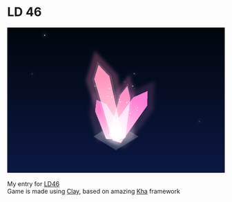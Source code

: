 # LD 46

![preview](preview.png)

My entry for [LD46](https://ldjam.com/events/ludum-dare/46/crystalium)  
Game is made using [Clay](https://github.com/clay2d/clay), based on amazing [Kha](https://github.com/Kode/Kha) framework  